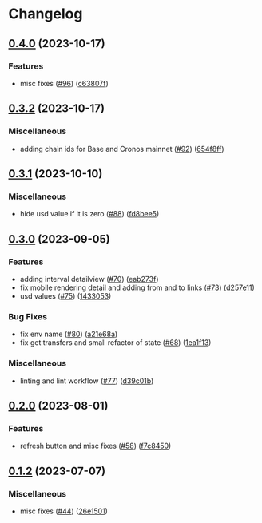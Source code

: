 # Changelog

## [0.4.0](https://github.com/sygmaprotocol/explorer-ui/compare/v0.3.2...v0.4.0) (2023-10-17)


### Features

* misc fixes ([#96](https://github.com/sygmaprotocol/explorer-ui/issues/96)) ([c63807f](https://github.com/sygmaprotocol/explorer-ui/commit/c63807fd0af1779c4774f8c6b1228892a9844cc3))

## [0.3.2](https://github.com/sygmaprotocol/explorer-ui/compare/v0.3.1...v0.3.2) (2023-10-17)


### Miscellaneous

* adding chain ids for Base and Cronos mainnet ([#92](https://github.com/sygmaprotocol/explorer-ui/issues/92)) ([654f8ff](https://github.com/sygmaprotocol/explorer-ui/commit/654f8ff1bd7a86f2eafe88d652e15f67deb174b2))

## [0.3.1](https://github.com/sygmaprotocol/explorer-ui/compare/v0.3.0...v0.3.1) (2023-10-10)


### Miscellaneous

* hide usd value if it is zero ([#88](https://github.com/sygmaprotocol/explorer-ui/issues/88)) ([fd8bee5](https://github.com/sygmaprotocol/explorer-ui/commit/fd8bee57a7278983ec64d22f8f770167b74d87e3))

## [0.3.0](https://github.com/sygmaprotocol/explorer-ui/compare/v0.2.0...v0.3.0) (2023-09-05)


### Features

* adding interval detailview ([#70](https://github.com/sygmaprotocol/explorer-ui/issues/70)) ([eab273f](https://github.com/sygmaprotocol/explorer-ui/commit/eab273fb61f723722856b27565a150fb27fae11b))
* fix mobile rendering detail and adding from and to links ([#73](https://github.com/sygmaprotocol/explorer-ui/issues/73)) ([d257e11](https://github.com/sygmaprotocol/explorer-ui/commit/d257e11d13d25e57a266a3e2f0e8c3699aa89286))
* usd values ([#75](https://github.com/sygmaprotocol/explorer-ui/issues/75)) ([1433053](https://github.com/sygmaprotocol/explorer-ui/commit/143305342cecfef2d3e812fba2b4589877f046f4))


### Bug Fixes

* fix env name ([#80](https://github.com/sygmaprotocol/explorer-ui/issues/80)) ([a21e68a](https://github.com/sygmaprotocol/explorer-ui/commit/a21e68aaa9fb13299302e3483a4ce112e6eebede))
* fix get transfers and small refactor of state ([#68](https://github.com/sygmaprotocol/explorer-ui/issues/68)) ([1ea1f13](https://github.com/sygmaprotocol/explorer-ui/commit/1ea1f1333cd97d4b574609efc4571becae653418))


### Miscellaneous

* linting and lint workflow ([#77](https://github.com/sygmaprotocol/explorer-ui/issues/77)) ([d39c01b](https://github.com/sygmaprotocol/explorer-ui/commit/d39c01b473da3f39fe44a5087a8b66ff6eafbafd))

## [0.2.0](https://github.com/sygmaprotocol/explorer-ui/compare/v0.1.2...v0.2.0) (2023-08-01)


### Features

* refresh button and misc fixes ([#58](https://github.com/sygmaprotocol/explorer-ui/issues/58)) ([f7c8450](https://github.com/sygmaprotocol/explorer-ui/commit/f7c84507ce798ed2a8272ab6e3ef8f900c078dde))

## [0.1.2](https://github.com/sygmaprotocol/explorer-ui/compare/v0.1.1...v0.1.2) (2023-07-07)


### Miscellaneous

* misc fixes ([#44](https://github.com/sygmaprotocol/explorer-ui/issues/44)) ([26e1501](https://github.com/sygmaprotocol/explorer-ui/commit/26e150159c72d132119ebe21f10c440250930bfa))
